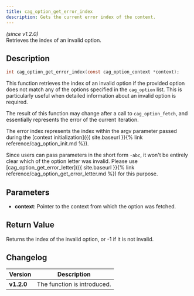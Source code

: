 ```yaml
---
title: cag_option_get_error_index
description: Gets the current error index of the context.
---
```


_(since v1.2.0)_  
Retrieves the index of an invalid option.

## Description
```c
int cag_option_get_error_index(const cag_option_context *context);
```

This function retrieves the index of an invalid option if the provided option
does not match any of the options specified in the `cag_option` list. This is
particularly useful when detailed information about an invalid option is required.

The result of this function may change after a call to `cag_option_fetch`, and
essentially represents the error of the current iteration.

The error index represents the index within the argv parameter passed during the
[context initialization]({{ site.baseurl }}{% link reference/cag_option_init.md %}).

Since users can pass parameters in the short form `-abc`, it won't be entirely clear
which of the option letter was invalid. Please use 
[cag_option_get_error_letter]({{ site.baseurl }}{% link reference/cag_option_get_error_letter.md %})
for this purpose.

 
## Parameters
 * **context**: Pointer to the context from which the option was fetched.

## Return Value
Returns the index of the invalid option, or -1 if it is not invalid.

## Changelog

| Version    | Description                     |
|------------|---------------------------------|
| **v1.2.0** | The function is introduced.     |